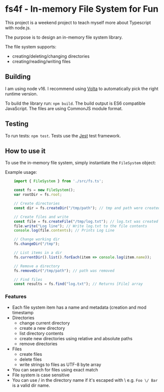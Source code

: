 # fs4f - In-memory File System for Fun

This project is a weekend project to teach myself more about Typescript with node.js.

The purpose is to design an in-memory file system library.

The file system supports:
- creating/deleting/changing directories
- creating/reading/writing files


## Building
I am  using node v16.
I recommend using [Volta](https://docs.volta.sh/guide/) to automatically pick the right runtime version.

To build the library run:
`npm build`. The build output is ES6 compatible JavaScript. The files are using CommonJS module format.


## Testing
To run tests: `npm test`.
Tests use the [Jest](https://jestjs.io/) test framework.

## How to use it

To use the in-memory file system, simply instantiate the `FileSystem` object:

Example usage:
```ts
    import { FileSystem } from './src/fs.ts';

    const fs = new FileSystem();
    var rootDir = fs.root;

    // Create directories
    const dir = fs.createDir("/tmp/path"); // tmp and path were created

    // Create files and write
    const file = fs.createFile("/tmp/log.txt"); // log.txt was created
    file.write("Log line"); // Write log.txt to the file contents
    console.log(file.contents); // Prints Log Line

    // Change working dir
    fs.changeDir("/tmp");

    // List items in a dir
    fs.currentDir().list().forEach(item => console.log(item.name));

    // Remove a directory
    fs.removeDir("/tmp/path"); // path was removed

    // Find files
    const results = fs.find("log.txt"); // Returns [File] array

```

### Features
- Each file system item has a name and metadata (creation and mod timestamp
- Directories
    - change current directory
    - create a new directory
    - list directory contents
    - create new directories using relative and absolute paths
    - remove directories
- Files
    - create files
    - delete files
    - write strings to files as UTF-8 byte array
- You can search for files using exact match
- File system is case sensitive
- You can use / in the directory name if it's escaped with \ e.g. `Foo \/ Bar` is a valid dir name.
